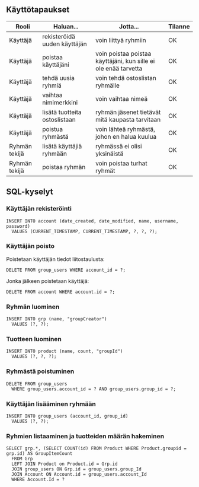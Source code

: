 ## Käyttötapaukset
|Rooli          | Haluan...                    |Jotta...                                                         | Tilanne  |
|-              |-                             |-                                                                |-         |
|Käyttäjä       |rekisteröidä uuden käyttäjän  |voin liittyä ryhmiin                                             | OK       |
|Käyttäjä       |poistaa käyttäjäni            |voin poistaa poistaa käyttäjäni, kun sille ei ole enää tarvetta  | OK       |
|Käyttäjä       |tehdä uusia ryhmiä            |voin tehdä ostoslistan ryhmälle                                  | OK       |
|Käyttäjä       |vaihtaa nimimerkkini          |voin vaihtaa nimeä                                               | OK       |
|Käyttäjä       |lisätä tuotteita ostoslistaan |ryhmän jäsenet tietävät mitä kaupasta tarvitaan         	       | OK       |
|Käyttäjä	      |poistua ryhmästä              |voin lähteä ryhmästä, johon en halua kuulua                      | OK       |
|Ryhmän tekijä  |lisätä käyttäjiä ryhmään      |ryhmässä ei olisi yksinäistä	                                   | OK       |
|Ryhmän tekijä  |poistaa ryhmän                |voin poistaa turhat ryhmät                                       | OK       |


## SQL-kyselyt


### Käyttäjän rekisteröinti
```
INSERT INTO account (date_created, date_modified, name, username, password) 
  VALUES (CURRENT_TIMESTAMP, CURRENT_TIMESTAMP, ?, ?, ?);
```

### Käyttäjän poisto

Poistetaan käyttäjän tiedot liitostaulusta:
```
DELETE FROM group_users WHERE account_id = ?;
```

Jonka jälkeen poistetaan käyttäjä:
```
DELETE FROM account WHERE account.id = ?;
```

### Ryhmän luominen
```
INSERT INTO grp (name, "groupCreator")
  VALUES (?, ?);
```

### Tuotteen luominen
```
INSERT INTO product (name, count, "groupId") 
  VALUES (?, ?, ?);
```

### Ryhmästä poistuminen
```
DELETE FROM group_users 
  WHERE group_users.account_id = ? AND group_users.group_id = ?;
```

### Käyttäjän lisääminen ryhmään
```
INSERT INTO group_users (account_id, group_id)
  VALUES (?, ?);
```

### Ryhmien listaaminen ja tuotteiden määrän hakeminen
```
SELECT grp.*, (SELECT COUNT(id) FROM Product WHERE Product.groupid = grp.id) AS GroupItemCount
  FROM Grp
  LEFT JOIN Product on Product.id = Grp.id
  JOIN group_users ON Grp.id = group_users.group_Id
  JOIN Account ON Account.id = group_users.account_Id
  WHERE Account.Id = ?
```